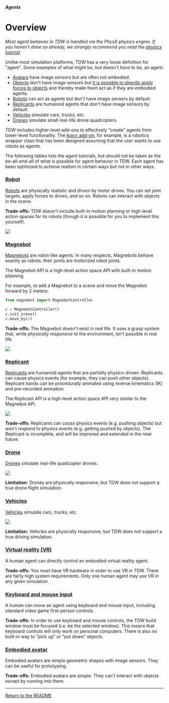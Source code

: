 ##### Agents

# Overview

*Most agent behavior in TDW is handled via the PhysX physics engine. If you haven't done so already, we strongly recommend you read the [physics tutorial](../physx/overview.md).*

Unlike most simulation platforms, TDW has a very loose definition for "agent". Some examples of what *might* be, but doesn't *have* to be, an agent:

- [Avatars](../core_concepts/avatars.md) have image sensors but are often not embodied.
- [Objects](../core_concepts/objects.md) don't have image sensors but [it is possible to directly apply forces to objects](../physx/forces.md) and thereby make them act as if they are embodied agents.
- [Robots](../robots/overview.md) can act as agents but don't have image sensors by default.
- [Replicants](../replicants/overview.md) are humanoid agents that don't have image sensors by default.
- [Vehicles](../vehicle/vehicle.md) simulate cars, trucks, etc.
- [Drones](../drone/drone.md) simulate small real-life drone quadcopters.

TDW includes higher-level add-ons to effectively "create" agents from lower-level functionality. The [`Robot` add-on](../../python/add_ons/robot.md), for example, is a robotics wrapper class that has been designed assuming that the user wants to use robots as agents.

The following tables lists the agent tutorials, but should not be taken as the be-all-end-all of what is possible for agent behavior in TDW. Each agent has been optimized to achieve realism in certain ways but not in other ways.

### [Robot](../robots/overview.md)

[Robots](../robots/overview.md) are physically realistic and driven by motor drives. You can set joint targets, apply forces to drives, and so on. Robots can interact with objects in the scene.

**Trade-offs:** TDW doesn't include built-in motion planning or high-level action spaces for its robots (though it is possible for you to implement this yourself).

![](images/ur5.gif)

### [Magnebot](https://github.com/alters-mit/magnebot)

[Magnebots](https://github.com/alters-mit/magnebot) are robot-like agents. In many respects, Magnebots behave exactly as robots; their joints are motorized robot joints.

The Magnebot API is a high-level action space API with built-in motion planning.   

 For example, to add a Magnebot to a scene and move the Magnebot forward by 2 meters:

```python
from magnebot import MagnebotController

c = MagnebotController()
c.init_scene()
c.move_by(2)
```

**Trade-offs:** The Magnebot doesn't exist in real life. It uses a grasp system that, while *physically responsive* to the environment, isn't possible in real life.

![](images/reach_high.gif)

### [Replicant](../replicants/overview.md)

[Replicants](../replicants/overview.md) are humanoid agents that are partially physics-driven. Replicants can cause physics events (for example, they can push other objects). Replicant hands can be procedurally animated using inverse kinematics (IK) and pre-recorded animation.

The Replicant API is a high-level action space API very similar to the Magnebot API.

![](../replicants/images/crash.gif)

**Trade-offs:** Replicants can *cause* physics events (e.g. pushing objects) but won't *respond* to physics events (e.g. getting pushed by objects). The Replicant is incomplete, and will be improved and extended in the near future.

### [Drone](../drone/drone.md)

[Drones](../drone/drone.md) simulate real-life quadcopter drones.

![](../drone/images/suburb.gif)

**Limitation:** Drones are physically responsive, but TDW does not support a true drone flight simulation.

### [Vehicles](../vehicle/vehicle.md)

[Vehicles](../vehicle/vehicle.md) simulate cars, trucks, etc.

![](../vehicle/images/minimal.gif)

**Limitation:** Vehicles are physically responsive, but TDW does not support a true driving simulation.

### [Virtual reality (VR)](../vr/overview.md)

A human agent can directly control an embodied virtual reality agent.

**Trade-offs:** You must have VR hardware in order to use VR in TDW. There are fairly high system requirements. Only one human agent may use VR in any given simulation.

### [Keyboard and mouse input](../keyboard_and_mouse/overview.md)

A human can move an agent using keyboard and mouse input, including standard video game first-person controls.

**Trade-offs:** In order to use keyboard and mouse controls, the TDW build window must be focused (i.e. be the selected window). This means that keyboard controls will only work on personal computers. There is also no built-in way to "pick up" or "put down" objects.

### [Embodied avatar](../embodied_avatars/embodied_avatar.md)

Embodied avatars are simple geometric shapes with image sensors. They can be useful for prototyping.

**Trade-offs:** Embodied avatars are simple. They can't interact with objects except by running into them.

***

[Return to the README](../../../README.md)